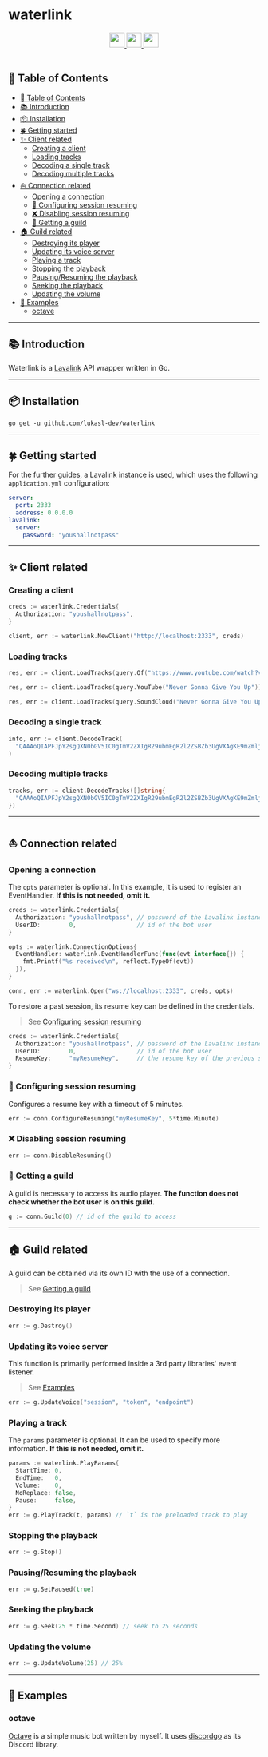 # waterlink

<div align="center">
  <a href="https://golang.org/">
    <img
      src="https://img.shields.io/badge/Written%20in-Go-%23EF4041?style=for-the-badge"
      height="30"
    />
  </a>
  <a href="https://pkg.go.dev/github.com/lukasl-dev/waterlink">
    <img
      src="https://img.shields.io/badge/godoc-reference-5272B4.svg?style=for-the-badge"
      height="30"
    />
  </a>
  <a href="https://goreportcard.com/report/github.com/lukasl-dev/waterlink">
    <img
      src="https://goreportcard.com/badge/github.com/lukasl-dev/waterlink?style=for-the-badge"
      height="30"
    />
  </a>
</div>

<br />

## 📖 Table of Contents

- [📖 Table of Contents](#-table-of-contents)
- [📚 Introduction](#-introduction)
- [📦 Installation](#-installation)
- [🍀 Getting started](#-getting-started)
- [✨ Client related](#-client-related)
  - [Creating a client](#creating-a-client)
  - [Loading tracks](#loading-tracks)
  - [Decoding a single track](#decoding-a-single-track)
  - [Decoding multiple tracks](#decoding-multiple-tracks)
- [⛵ Connection related](#-connection-related)
  - [Opening a connection](#opening-a-connection)
  - [🦷 Configuring session resuming](#-configuring-session-resuming)
  - [❌ Disabling session resuming](#-disabling-session-resuming)
  - [📜 Getting a guild](#-getting-a-guild)
- [🏠 Guild related](#-guild-related)
  - [Destroying its player](#destroying-its-player)
  - [Updating its voice server](#updating-its-voice-server)
  - [Playing a track](#playing-a-track)
  - [Stopping the playback](#stopping-the-playback)
  - [Pausing/Resuming the playback](#pausingresuming-the-playback)
  - [Seeking the playback](#seeking-the-playback)
  - [Updating the volume](#updating-the-volume)
- [📂 Examples](#-examples)
  - [octave](#octave)

---

## 📚 Introduction

Waterlink is a [Lavalink](https://github.com/freyacodes/Lavalink) API wrapper written in Go.

---

## 📦 Installation

```shell
go get -u github.com/lukasl-dev/waterlink
```

---

## 🍀 Getting started

For the further guides, a Lavalink instance is used, which uses the following `application.yml` configuration:

```yml
server:
  port: 2333
  address: 0.0.0.0
lavalink:
  server:
    password: "youshallnotpass"
```

---

## ✨ Client related

### Creating a client

```go
creds := waterlink.Credentials{
  Authorization: "youshallnotpass",
}

client, err := waterlink.NewClient("http://localhost:2333", creds)
```

### Loading tracks

```go
res, err := client.LoadTracks(query.Of("https://www.youtube.com/watch?v=dQw4w9WgXcQ"))
```

```go
res, err := client.LoadTracks(query.YouTube("Never Gonna Give You Up"))
```

```go
res, err := client.LoadTracks(query.SoundCloud("Never Gonna Give You Up"))
```

### Decoding a single track

```go
info, err := client.DecodeTrack(
  "QAAAoQIAPFJpY2sgQXN0bGV5IC0gTmV2ZXIgR29ubmEgR2l2ZSBZb3UgVXAgKE9mZmljaWFsIE11c2ljIFZpZGVvKQALUmljayBBc3RsZXkAAAAAAANACAALZFF3NHc5V2dYY1EAAQAraHR0cHM6Ly93d3cueW91dHViZS5jb20vd2F0Y2g/dj1kUXc0dzlXZ1hjUQAHeW91dHViZQAAAAAAAAAA",
)
```

### Decoding multiple tracks

```go
tracks, err := client.DecodeTracks([]string{
  "QAAAoQIAPFJpY2sgQXN0bGV5IC0gTmV2ZXIgR29ubmEgR2l2ZSBZb3UgVXAgKE9mZmljaWFsIE11c2ljIFZpZGVvKQALUmljayBBc3RsZXkAAAAAAANACAALZFF3NHc5V2dYY1EAAQAraHR0cHM6Ly93d3cueW91dHViZS5jb20vd2F0Y2g/dj1kUXc0dzlXZ1hjUQAHeW91dHViZQAAAAAAAAAA",
})
```

---

## ⛵ Connection related

### Opening a connection

The `opts` parameter is optional. In this example, it is used to register an EventHandler. **If this is not needed, omit it.**

```go
creds := waterlink.Credentials{
  Authorization: "youshallnotpass", // password of the Lavalink instance
  UserID:        0,                 // id of the bot user
}

opts := waterlink.ConnectionOptions{
  EventHandler: waterlink.EventHandlerFunc(func(evt interface{}) {
    fmt.Printf("%s received\n", reflect.TypeOf(evt))
  }),
}

conn, err := waterlink.Open("ws://localhost:2333", creds, opts)
```

To restore a past session, its resume key can be defined in the credentials.

> See  [Configuring session resuming](#-configuring-session-resuming)

```go
creds := waterlink.Credentials{
  Authorization: "youshallnotpass", // password of the Lavalink instance
  UserID:        0,                 // id of the bot user
  ResumeKey:     "myResumeKey",     // the resume key of the previous session
}
```

### 🦷 Configuring session resuming

Configures a resume key with a timeout of 5 minutes.

```go
err := conn.ConfigureResuming("myResumeKey", 5*time.Minute)
```

### ❌ Disabling session resuming

```go
err := conn.DisableResuming()
```

### 📜 Getting a guild

A guild is necessary to access its audio player. **The function does not check whether the bot user is on this guild.**

```go
g := conn.Guild(0) // id of the guild to access
```

---

## 🏠 Guild related

A guild can be obtained via its own ID with the use of a connection.

> See [Getting a guild](#-getting-a-guild)

### Destroying its player

```go
err := g.Destroy()
```

### Updating its voice server

This function is primarily performed inside a 3rd party libraries' event listener.

> See [Examples](#-examples)

```go
err := g.UpdateVoice("session", "token", "endpoint")
```

### Playing a track

The `params` parameter is optional. It can be used to specify more information. **If this is not needed, omit it.**

```go
params := waterlink.PlayParams{
  StartTime: 0,
  EndTime:   0,
  Volume:    0,
  NoReplace: false,
  Pause:     false,
}
err := g.PlayTrack(t, params) // `t` is the preloaded track to play
```

### Stopping the playback

```go
err := g.Stop()
```

### Pausing/Resuming the playback

```go
err := g.SetPaused(true)
```

### Seeking the playback

```go
err := g.Seek(25 * time.Second) // seek to 25 seconds
```

### Updating the volume

```go
err := g.UpdateVolume(25) // 25%
```

---

## 📂 Examples

### octave

[Octave](https://github.com/lukasl-dev/octave) is a simple music bot written by myself. It uses [discordgo](https://github.com/bwmarrin/discordgo) as its Discord library.
